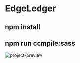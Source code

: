 # EdgeLedger

## npm install

## npm run compile:sass

![project-preview](./images/project-preview.png)
